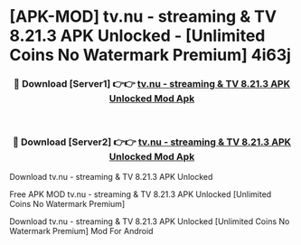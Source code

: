 # [APK-MOD] tv.nu - streaming & TV 8.21.3 APK Unlocked - [Unlimited Coins No Watermark Premium] 4i63j



<div align="center">
<h3>🔴 Download [Server1] 👉👉 <a href="https://momento.my/?title=tv.nu_-_streaming_&_TV_8.21.3_APK_Unlocked">tv.nu - streaming & TV 8.21.3 APK Unlocked Mod Apk</a></h3><br>

<h3>🔴 Download [Server2] 👉👉 <a href="https://momento.my/?title=tv.nu_-_streaming_&_TV_8.21.3_APK_Unlocked">tv.nu - streaming & TV 8.21.3 APK Unlocked Mod Apk</a></h3>
</div>



Download tv.nu - streaming & TV 8.21.3 APK Unlocked 

Free APK MOD tv.nu - streaming & TV 8.21.3 APK Unlocked [Unlimited Coins No Watermark Premium]

Download tv.nu - streaming & TV 8.21.3 APK Unlocked [Unlimited Coins No Watermark Premium] Mod For Android
